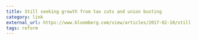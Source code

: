 ```yaml
---
title: Still seeking growth from tax cuts and union busting
category: link
external_url: https://www.bloomberg.com/view/articles/2017-02-10/still-seeking-growth-from-tax-cuts-and-union-busting
tags: reform
---
```

